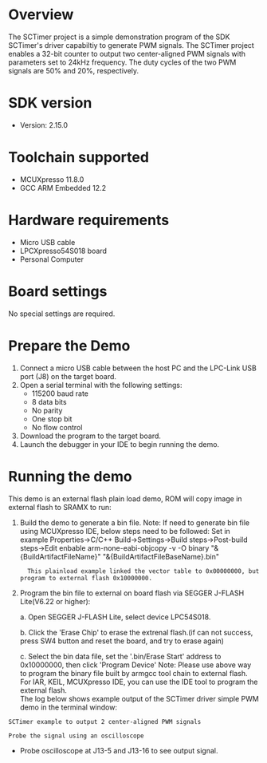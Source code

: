Overview
========
The SCTimer project is a simple demonstration program of the SDK SCTimer's driver capabiltiy to generate PWM signals.
The SCTimer project enables a 32-bit counter to output two center-aligned PWM signals with parameters set to 24kHz frequency.
The duty cycles of the two PWM signals are 50% and 20%, respectively.

SDK version
===========
- Version: 2.15.0

Toolchain supported
===================
- MCUXpresso  11.8.0
- GCC ARM Embedded  12.2

Hardware requirements
=====================
- Micro USB cable
- LPCXpresso54S018 board
- Personal Computer

Board settings
==============
No special settings are required.

Prepare the Demo
================
1.  Connect a micro USB cable between the host PC and the LPC-Link USB port (J8) on the target board.
2.  Open a serial terminal with the following settings:
    - 115200 baud rate
    - 8 data bits
    - No parity
    - One stop bit
    - No flow control
3.  Download the program to the target board.
4.  Launch the debugger in your IDE to begin running the demo.

Running the demo
================
This demo is an external flash plain load demo, ROM will copy image in external flash to SRAMX to run:
1. Build the demo to generate a bin file.
   Note: If need to generate bin file using MCUXpresso IDE, below steps need to be followed:
         Set in example Properties->C/C++ Build->Settings->Build steps->Post-build steps->Edit
         enbable arm-none-eabi-objcopy -v -O binary "&{BuildArtifactFileName}" "&{BuildArtifactFileBaseName}.bin" 
         
         This plainload example linked the vector table to 0x00000000, but program to external flash 0x10000000.

2. Program the bin file to external on board flash via SEGGER J-FLASH Lite(V6.22 or higher):

   a. Open SEGGER J-FLASH Lite, select device LPC54S018.

   b. Click the 'Erase Chip' to erase the extrenal flash.(if can not success, press SW4 button and reset the board, and try to erase again)

   c. Select the bin data file, set the '.bin/Erase Start' address to 0x10000000, then click 'Program Device'
Note: Please use above way to program the binary file built by armgcc tool chain to external flash. 
      For IAR, KEIL, MCUXpresso IDE, you can use the IDE tool to program the external flash.  
The log below shows example output of the SCTimer driver simple PWM demo in the terminal window:
~~~~~~~~~~~~~~~~~~~~~~~~~~~~~~~~~~~
SCTimer example to output 2 center-aligned PWM signals

Probe the signal using an oscilloscope
~~~~~~~~~~~~~~~~~~~~~~~~~~~~~~~~~~~
- Probe oscilloscope at J13-5 and J13-16 to see output signal.
